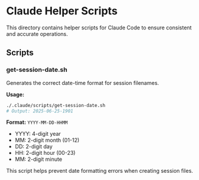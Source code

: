 # Claude Helper Scripts

This directory contains helper scripts for Claude Code to ensure consistent and accurate operations.

## Scripts

### get-session-date.sh

Generates the correct date-time format for session filenames.

**Usage:**

```bash
./.claude/scripts/get-session-date.sh
# Output: 2025-06-25-1901
```

**Format:** `YYYY-MM-DD-HHMM`

- YYYY: 4-digit year
- MM: 2-digit month (01-12)
- DD: 2-digit day
- HH: 2-digit hour (00-23)
- MM: 2-digit minute

This script helps prevent date formatting errors when creating session files.
